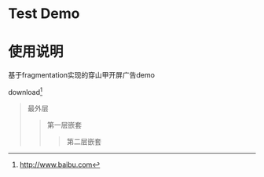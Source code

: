 # Test Demo

# 使用说明
基于fragmentation实现的穿山甲开屏广告demo

download[^RUNOOB]
[^RUNOOB]: http://www.baibu.com
> 最外层
> > 第一层嵌套
> > > 第二层嵌套